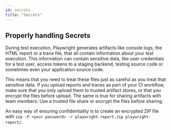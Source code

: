 ```yaml
---
id: secrets
title: "Secrets"
---
```


## Properly handling Secrets

During test execution, Playwright generates artifacts like console logs, the HTML report or a trace file, that all contain information about your test execution.
This information can contain sensitive data, like user credentials for a test user, access tokens to a staging backend, testing source code or sometimes even your application source code.

This means that you need to treat these files just as careful as you treat that sensitive data.
If you upload reports and traces as part of your CI workflow, make sure that you only upload them to trusted artifact stores, or that you encrypt the files before upload. The same is true for sharing artifacts with team members: Use a trusted file share or encrypt the files before sharing.

An easy way of ensuring confidentiality is to create an encrypted ZIP file with `zip -P <your password> -r playwright-report.zip playwright-report/`.

